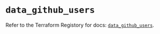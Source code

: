 # `data_github_users`

Refer to the Terraform Registory for docs: [`data_github_users`](https://registry.terraform.io/providers/integrations/github/5.28.1/docs/data-sources/users).
